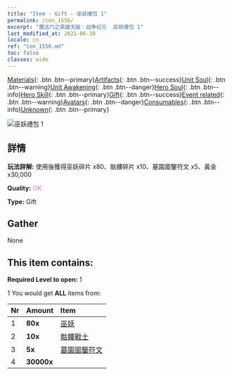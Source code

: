 ```yaml
---
title: "Item - Gift - 巫妖禮包 1"
permalink: /con_1556/
excerpt: "魔法门之英雄无敌：战争纪元  巫妖禮包 1"
last_modified_at: 2021-06-30
locale: cn
ref: "con_1556.md"
toc: false
classes: wide
---
```

 [Materials](/ItemsCN/){: .btn .btn--primary}[Artifacts](/ItemsCN/Artifacts/){: .btn .btn--success}[Unit Soul](/ItemsCN/UnitSoul/){: .btn .btn--warning}[Unit Awakening](/ItemsCN/UnitAwakening/){: .btn .btn--danger}[Hero Soul](/ItemsCN/HeroSoul/){: .btn .btn--info}[Hero Skill](/ItemsCN/HeroSkill/){: .btn .btn--primary}[Gift](/ItemsCN/Gift/){: .btn .btn--success}[Event related](/ItemsCN/Events/){: .btn .btn--warning}[Avatars](/ItemsCN/Avatars/){: .btn .btn--danger}[Consumables](/ItemsCN/Consumables/){: .btn .btn--info}[Unknown](/ItemsCN/Unknown/){: .btn .btn--primary}

 ![巫妖禮包 1](/images/t/i_907167.png)

## 詳情
 **玩法詳解:** 使用後獲得巫妖碎片 x80、骷髏碎片 x10、墓園圖鑒符文 x5、黃金 x30,000

 **Quality:** <span style="color: #DA70D6">OK</span>

 **Type:** Gift

## Gather

  None

## This item contains:

 **Required Level to open:** 1

 1 You would get **ALL** items  from:

  | Nr | Amount |     Item    |
  |:---|:-------|:------------|
  | 1 |  **80x** | [巫妖](/cn/Items/unt_212/) |  | 
  | 2 |  **10x** | [骷髏戰士](/cn/Items/unt_208/) |  | 
  | 3 |  **5x** | [墓園圖鑒符文](/cn/Items/con_755/) |  | 
  | 4 |  **30000x** | <i class="fas fa-coins"/> |  | 
